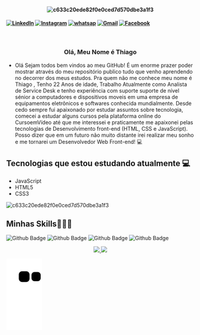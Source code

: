 <h4 align="center">
 
![c633c20ede82f0e0ced7d570dbe3a1f3](https://th.bing.com/th/id/R.18a4949fc9c8067172d3b96e302e7097?rik=y%2fqSLkqBLqtXYw&pid=ImgRaw&r=0)
 
 
<h4>

[![LinkedIn](https://img.shields.io/badge/LinkedIn-0077B5?style=for-the-badge&logo=linkedin&logoColor=white)](https://www.linkedin.com/in/thiago-martins-vieira-074550192/)
[![Instagram](https://img.shields.io/badge/-instagram-red?style=for-the-badge&logo=instagram&logoColor=white&link=https://github.com/arthurspk)](https://www.instagram.com/thiago1258/)
[![whatsap](https://img.shields.io/badge/WhatsApp-25D366?style=for-the-badge&logo=whatsapp&logoColor=white)](https://api.whatsapp.com/send?phone=5511962903104)
[![Gmail](https://img.shields.io/badge/Gmail-D14836?style=for-the-badge&logo=gmail&logoColor=white)](thiagoalagadico@gmail.com)
[![Facebook](https://img.shields.io/badge/Facebook-1877F2?style=for-the-badge&logo=facebook&logoColor=white)](https://pt-br.facebook.com/thiagomartinsvieira.martins)




</h4>

<h3 align="center">  <br>

Olá, Meu Nome é Thiago
<br>

</h3>


 - Olá Sejam todos bem vindos ao meu GitHub! É um enorme prazer poder mostrar através do meu repositório publico tudo que venho aprendendo no decorrer dos meus estudos.
 Pra quem não me conhece meu nome é Thiago , Tenho 22 Anos de idade, Trabalho Atualmente como Analista de Service Desk e tenho experiência com suporte suporte de nível sénior a computadores e dispositivos moveis em uma empresa de equipamentos eletrônicos e softwares conhecida mundialmente.
Desde cedo sempre fui apaixonado por estudar assuntos sobre tecnologia, comecei a estudar alguns cursos pela plataforma online do CursoemVídeo até que me interessei e praticamente me apaixonei pelas tecnologias de Desenvolvimento front-end (HTML, CSS e JavaScript).
Posso dizer que em um futuro não muito distante irei realizar meu sonho e me tornarei um Desenvolvedor Web Front-end! 💻


## Tecnologias que estou estudando atualmente 💻

 
  - JavaScript
  - HTML5
  - CSS3 
      
 
  
 
 ![c633c20ede82f0e0ced7d570dbe3a1f3](https://media.bitdegree.org/storage/media/images/2018/08/what-is-a-web-developer.jpg)

## Minhas Skills👨🏻‍💻

 ![Github Badge](https://img.shields.io/badge/HTML5-E34F26?style=for-the-badge&logo=html5&logoColor=white)
![Github Badge](https://img.shields.io/badge/CSS3-1572B6?style=for-the-badge&logo=css3&logoColor=white)
 ![Github Badge](https://img.shields.io/badge/JavaScript-323330?style=for-the-badge&logo=javascript&logoColor=F7DF1E)
 ![Github Badge](https://img.shields.io/badge/TypeScript-007ACC?style=for-the-badge&logo=typescript&logoColor=white)

 

<div align="center">
  <a href="https://github.com/Thiagomartinsvieira">
  <img height="180em" src="https://github-readme-stats.vercel.app/api?username=Thiagomartinsvieira&show_icons=true&theme=dark&include_all_commits=true&count_private=true"/>
  <img height="180em" src="https://github-readme-stats.vercel.app/api/top-langs/?username=Thiagomartinsvieira&layout=compact&langs_count=7&theme=dark"/>
</div>
 



![Snake animation](https://github.com/rafaballerini/rafaballerini/blob/output/github-contribution-grid-snake.svg)
